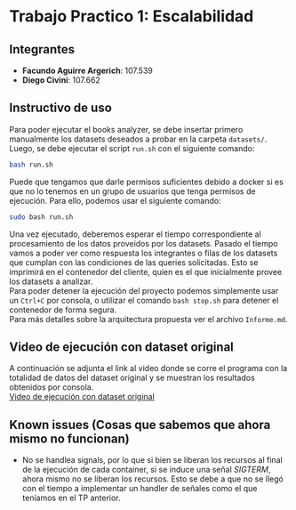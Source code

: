 # Trabajo Practico 1: Escalabilidad

## Integrantes
- **Facundo Aguirre Argerich**: 107.539
- **Diego Civini**: 107.662

## Instructivo de uso

Para poder ejecutar el books analyzer, se debe insertar primero manualmente los datasets deseados a probar en la carpeta `datasets/`. Luego, se debe ejecutar el script `run.sh` con el siguiente comando:

```bash
bash run.sh
```

Puede que tengamos que darle permisos suficientes debido a docker si es que no lo tenemos en un grupo de usuarios que tenga permisos de ejecución. Para ello, podemos usar el siguiente comando:

```bash
sudo bash run.sh
```
Una vez ejecutado, deberemos esperar el tiempo correspondiente al procesamiento de los datos proveidos por los datasets. Pasado el tiempo vamos a poder ver como respuesta los integrantes o filas de los datasets que cumplan con las condiciones de las queries solicitadas. Esto se imprimirá en el contenedor del cliente, quien es el que inicialmente provee los datasets a analizar.  
Para poder detener la ejecución del proyecto podemos simplemente usar un `Ctrl+C` por consola, o utilizar el comando `bash stop.sh` para detener el contenedor de forma segura.   
Para más detalles sobre la arquitectura propuesta ver el archivo `Informe.md`.

## Video de ejecución con dataset original
A continuación se adjunta el link al video donde se corre el programa con la totalidad de datos del dataset original y se muestran los resultados obtenidos por consola.  
[Video de ejecución con dataset original](https://drive.google.com/file/d/1vrVZZPmQ2HEF5zaexbdIbN3flbJRuJyP/view?usp=drive_link)

## Known issues (Cosas que sabemos que ahora mismo no funcionan)
- No se handlea signals, por lo que si bien se liberan los recursos al final de la ejecución de cada container, si se induce  una señal _SIGTERM_, ahora mismo no se liberan los recursos. Esto se debe a que no se llegó con el tiempo a implementar un handler de señales como el que teníamos en el TP anterior.